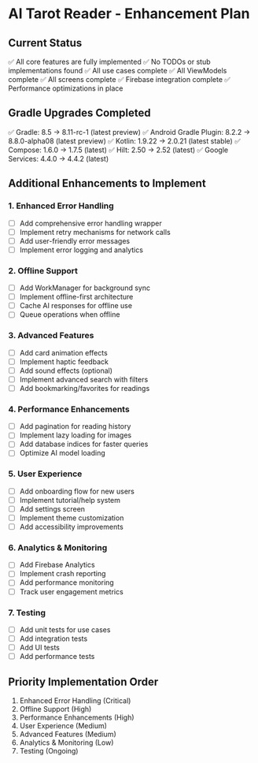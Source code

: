 # AI Tarot Reader - Enhancement Plan

## Current Status
✅ All core features are fully implemented
✅ No TODOs or stub implementations found
✅ All use cases complete
✅ All ViewModels complete
✅ All screens complete
✅ Firebase integration complete
✅ Performance optimizations in place

## Gradle Upgrades Completed
✅ Gradle: 8.5 → 8.11-rc-1 (latest preview)
✅ Android Gradle Plugin: 8.2.2 → 8.8.0-alpha08 (latest preview)
✅ Kotlin: 1.9.22 → 2.0.21 (latest stable)
✅ Compose: 1.6.0 → 1.7.5 (latest)
✅ Hilt: 2.50 → 2.52 (latest)
✅ Google Services: 4.4.0 → 4.4.2 (latest)

## Additional Enhancements to Implement

### 1. Enhanced Error Handling
- [ ] Add comprehensive error handling wrapper
- [ ] Implement retry mechanisms for network calls
- [ ] Add user-friendly error messages
- [ ] Implement error logging and analytics

### 2. Offline Support
- [ ] Add WorkManager for background sync
- [ ] Implement offline-first architecture
- [ ] Cache AI responses for offline use
- [ ] Queue operations when offline

### 3. Advanced Features
- [ ] Add card animation effects
- [ ] Implement haptic feedback
- [ ] Add sound effects (optional)
- [ ] Implement advanced search with filters
- [ ] Add bookmarking/favorites for readings

### 4. Performance Enhancements
- [ ] Add pagination for reading history
- [ ] Implement lazy loading for images
- [ ] Add database indices for faster queries
- [ ] Optimize AI model loading

### 5. User Experience
- [ ] Add onboarding flow for new users
- [ ] Implement tutorial/help system
- [ ] Add settings screen
- [ ] Implement theme customization
- [ ] Add accessibility improvements

### 6. Analytics & Monitoring
- [ ] Add Firebase Analytics
- [ ] Implement crash reporting
- [ ] Add performance monitoring
- [ ] Track user engagement metrics

### 7. Testing
- [ ] Add unit tests for use cases
- [ ] Add integration tests
- [ ] Add UI tests
- [ ] Add performance tests

## Priority Implementation Order
1. Enhanced Error Handling (Critical)
2. Offline Support (High)
3. Performance Enhancements (High)
4. User Experience (Medium)
5. Advanced Features (Medium)
6. Analytics & Monitoring (Low)
7. Testing (Ongoing)